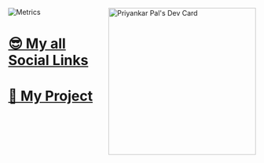 
<a href="https://app.daily.dev/priyankarpal"><img src="https://api.daily.dev/devcards/f31afe25fab347c99919ec3efa21263f.png?r=bwu" width="300" align="right" alt="Priyankar Pal's Dev Card"/></a>

![Metrics](https://metrics.lecoq.io/priyankarpal?template=classic&base.indepth=true&base.hireable=true&base.metadata=0&followup=1&achievements=1&notable=1&base=header%2C%20activity%2C%20community%2C%20repositories%2C%20metadata&base.indepth=true&base.hireable=true&base.skip=false&followup=false&followup.sections=repositories&followup.indepth=false&followup.archived=true&achievements=false&achievements.threshold=C&achievements.secrets=true&achievements.display=compact&achievements.limit=0&notable=false&notable.from=organization&notable.repositories=false&notable.indepth=false&notable.types=commit&notable.self=false&config.timezone=Asia%2FCalcutta) 

# [ 😎 My all Social Links](https://linkfree.eddiehub.io/priyankarpal)
# [🌟 My Project](https://github.com/priyankarpal/TheaTheme)

